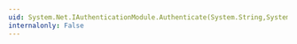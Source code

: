 ```yaml
---
uid: System.Net.IAuthenticationModule.Authenticate(System.String,System.Net.WebRequest,System.Net.ICredentials)
internalonly: False
---
```

